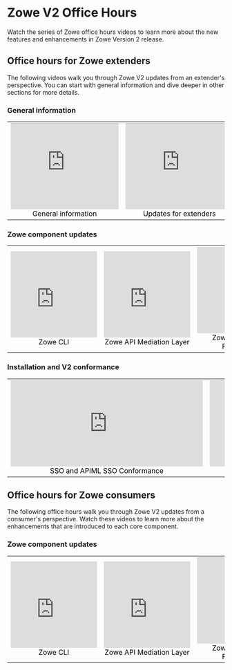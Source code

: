 # Zowe V2 Office Hours

Watch the series of Zowe office hours videos to learn more about the new features and enhancements in Zowe Version 2 release.

## Office hours for Zowe extenders

The following videos walk you through Zowe V2 updates from an extender's perspective. You can start with general information and dive deeper in other sections for more details.

### General information

<table rules="none" align="center">
	<tr>
		<td>
			<center>
				<iframe class="embed-responsive-item" id="youtubeplayer" title="Zowe videos" type="text/html" width="250px" height="200" src="https://www.youtube.com/embed/sd634LJtKIk" frameborder="0" webkitallowfullscreen="true" mozallowfullscreen="true" allowfullscreen="true"></iframe>
				<font color="000000">General information</font>
			</center>
		</td>
		<td>
			<center>
				<iframe class="embed-responsive-item" id="youtubeplayer" title="Zowe videos" type="text/html" width="250px" height="200" src="https://www.youtube.com/embed/kIfRwjFaa60" frameborder="0" webkitallowfullscreen="true" mozallowfullscreen="true" allowfullscreen="true"></iframe>
				<font color="000000">Updates for extenders</font>
			</center>
		</td>
		<td>
			<center>
				<iframe class="embed-responsive-item" id="youtubeplayer" title="Zowe videos" type="text/html" width="250px" height="200" src="https://www.youtube.com/embed/0POzncbTmx4" frameborder="0" webkitallowfullscreen="true" mozallowfullscreen="true" allowfullscreen="true"></iframe>
				<font color="000000">Wrap-up session</font>
			</center>
		</td>
	</tr>
</table>

### Zowe component updates

<table rules="none" align="center" width="100%">
	<tr>
		<td>
			<center>
				<iframe class="embed-responsive-item" id="youtubeplayer" title="Zowe videos" type="text/html" width="200px" height="200" src="https://www.youtube.com/embed/kI9JpTP6IUg" frameborder="0" webkitallowfullscreen="true" mozallowfullscreen="true" allowfullscreen="true"></iframe>
				<font color="000000">Zowe CLI</font>
			</center>
		</td>
		<td>
			<center>
				<iframe class="embed-responsive-item" id="youtubeplayer" title="Zowe videos" type="text/html" width="200px" height="200" src="https://www.youtube.com/embed/0POzncbTmx4" frameborder="0" webkitallowfullscreen="true" mozallowfullscreen="true" allowfullscreen="true"></iframe>
				<font color="000000">Zowe API Mediation Layer</font>
			</center>
		</td>
		<td>
			<center>
				<iframe class="embed-responsive-item" id="youtubeplayer" title="Zowe videos" type="text/html" width="200px" height="200" src="https://www.youtube.com/embed/wKAhkGQ2HOQ" frameborder="0" webkitallowfullscreen="true" mozallowfullscreen="true" allowfullscreen="true"></iframe>
				<font color="000000">Zowe Application Framework</font>
			</center>
		</td>
		<td>
			<center>
				<iframe class="embed-responsive-item" id="youtubeplayer" title="Zowe videos" type="text/html" width="200px" height="200" src="https://www.youtube.com/embed/Q3cd1cOD2Qw" frameborder="0" webkitallowfullscreen="true" mozallowfullscreen="true" allowfullscreen="true"></iframe>
				<font color="000000">Zowe Explorer</font>
			</center>
		</td>
	</tr>
</table>

### Installation and V2 conformance

<table rules="none" align="center">
	<tr>
		<td>
			<center>
				<iframe class="embed-responsive-item" id="youtubeplayer" title="Zowe videos" type="text/html" width="445px" height="200" src="https://www.youtube.com/embed/6bYhh1RQuAo" frameborder="0" webkitallowfullscreen="true" mozallowfullscreen="true" allowfullscreen="true"></iframe>
				<font color="000000">SSO and APIML SSO Conformance</font>
			</center>
		</td>
		<td>
			<center>
				<iframe class="embed-responsive-item" id="youtubeplayer" title="Zowe videos" type="text/html" width="445px" height="200" src="https://www.youtube.com/embed/LjufWJDYcjg" frameborder="0" webkitallowfullscreen="true" mozallowfullscreen="true" allowfullscreen="true"></iframe>
				<font color="000000">Systems and installation</font>
			</center>
		</td>
	</tr>
</table>

## Office hours for Zowe consumers

The following office hours walk you through Zowe V2 updates from a consumer's perspective. Watch these videos to learn more about the enhancements that are introduced to each core component. 

### Zowe component updates

<table rules="none" align="center" width="100%">
	<tr>
		<td>
			<center>
				<iframe class="embed-responsive-item" id="youtubeplayer" title="Zowe videos" type="text/html" width="200px" height="200" src="https://www.youtube.com/embed/ih52PzPncrw" frameborder="0" webkitallowfullscreen="true" mozallowfullscreen="true" allowfullscreen="true"></iframe>
				<font color="000000">Zowe CLI</font>
			</center>
		</td>
		<td>
			<center>
				<iframe class="embed-responsive-item" id="youtubeplayer" title="Zowe videos" type="text/html" width="200px" height="200" src="https://www.youtube.com/embed/cH9SpWknHsY" frameborder="0" webkitallowfullscreen="true" mozallowfullscreen="true" allowfullscreen="true"></iframe>
				<font color="000000">Zowe API Mediation Layer</font>
			</center>
		</td>
		<td>
			<center>
				<iframe class="embed-responsive-item" id="youtubeplayer" title="Zowe videos" type="text/html" width="200px" height="200" src="https://www.youtube.com/embed/1BFGtv95eC0" frameborder="0" webkitallowfullscreen="true" mozallowfullscreen="true" allowfullscreen="true"></iframe>
				<font color="000000">Zowe Application Framework</font>
			</center>
		</td>
		<td>
			<center>
				<iframe class="embed-responsive-item" id="youtubeplayer" title="Zowe videos" type="text/html" width="200px" height="200" src="https://www.youtube.com/embed/44klrbtNd-8" frameborder="0" webkitallowfullscreen="true" mozallowfullscreen="true" allowfullscreen="true"></iframe>
				<font color="000000">Zowe Explorer</font>
			</center>
		</td>
	</tr>
</table>
